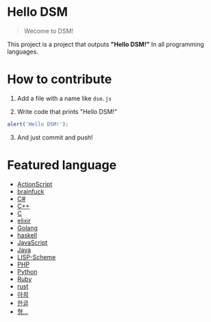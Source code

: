 # Hello DSM
> Wecome to DSM!

This project is a project that outputs **"Hello DSM!"** In all programming languages.

# How to contribute
1. Add a file with a name like `dsm.js`

2. Write code that prints "Hello DSM!"
``` javascript
alert('Hello DSM!');
```

3. And just commit and push!

# Featured language
* [ActionScript](/dsm.as)
* [brainfuck](/dsm.bf)
* [C#](/Dsm.cs)
* [C++](/dsm.cpp)
* [C](/dsm.c)
* [elixir](/dsm.ex)
* [Golang](/dsm.go)
* [haskell](/dsm.hs)
* [JavaScript](/DSM.js)
* [Java](/Dsm.java)
* [LISP-Scheme](/HelloDSM.rkt)
* [PHP](/dsm.php)
* [Python](/dsm.py)
* [Ruby](/dsm.rb)
* [rust](/dsm.rs)
* [아희](/dsm.aheui)
* [한글](/dsm.hangeul)
* [형...](/dsm.hyeong)
